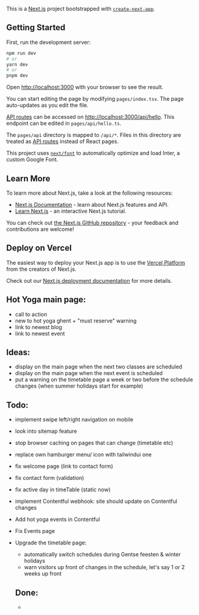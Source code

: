 This is a [Next.js](https://nextjs.org/) project bootstrapped with [`create-next-app`](https://github.com/vercel/next.js/tree/canary/packages/create-next-app).

## Getting Started

First, run the development server:

```bash
npm run dev
# or
yarn dev
# or
pnpm dev
```

Open [http://localhost:3000](http://localhost:3000) with your browser to see the result.

You can start editing the page by modifying `pages/index.tsx`. The page auto-updates as you edit the file.

[API routes](https://nextjs.org/docs/api-routes/introduction) can be accessed on [http://localhost:3000/api/hello](http://localhost:3000/api/hello). This endpoint can be edited in `pages/api/hello.ts`.

The `pages/api` directory is mapped to `/api/*`. Files in this directory are treated as [API routes](https://nextjs.org/docs/api-routes/introduction) instead of React pages.

This project uses [`next/font`](https://nextjs.org/docs/basic-features/font-optimization) to automatically optimize and load Inter, a custom Google Font.

## Learn More

To learn more about Next.js, take a look at the following resources:

- [Next.js Documentation](https://nextjs.org/docs) - learn about Next.js features and API.
- [Learn Next.js](https://nextjs.org/learn) - an interactive Next.js tutorial.

You can check out [the Next.js GitHub repository](https://github.com/vercel/next.js/) - your feedback and contributions are welcome!

## Deploy on Vercel

The easiest way to deploy your Next.js app is to use the [Vercel Platform](https://vercel.com/new?utm_medium=default-template&filter=next.js&utm_source=create-next-app&utm_campaign=create-next-app-readme) from the creators of Next.js.

Check out our [Next.js deployment documentation](https://nextjs.org/docs/deployment) for more details.

## Hot Yoga main page:
- call to action
- new to hot yoga ghent + "must reserve" warning
- link to newest blog
- link to newest event

## Ideas: 
- display on the main page when the next two classes are scheduled
- display on the main page when the next event is scheduled
- put a warning on the timetable page a week or two before the schedule changes (when summer holidays start for example)

## Todo:
- implement swipe left/right navigation on mobile
- look into sitemap feature
- stop browser caching on pages that can change (timetable etc)
- replace own hamburger menu/ icon with tailwindui one
- fix welcome page (link to contact form)
- fix contact form (validation)
- fix active day in timeTable (static now)
- implement Contentful webhook: site should update on Contentful changes
- Add hot yoga events in Contentful
- Fix Events page
- Upgrade the timetable page:
  - automatically switch schedules during Gentse feesten & winter holidays
  - warn visitors up front of changes in the schedule, let's say 1 or 2 weeks up front

  ## Done:
  - 